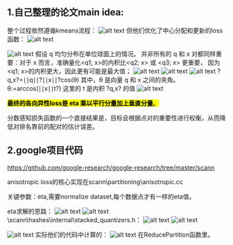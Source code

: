 ## 1.自己整理的论文main idea:
整个过程依然遵循kmeans流程：
![alt text](img/image11.png)
但他们优化了中心分配和更新的loss函数：
![alt text](img/image12.png)

![alt text](img/image.png)
假设 q 均匀分布在单位球面上的情况。
并非所有的 q 和 x 对都同样重要：对于 x 而言，准确量化<q1; x>的内积比<q2; x> 或 <q3; x> 更重要，
因为<q1; x>的内积更大，因此更有可能是最大值；
![alt text](img/image1.png)
![alt text](img/image2.png)
![alt text](img/image3.png)
?q,x?=∣∣q∣∣?∣∣x∣∣?cos(θ)
其中，θ 是向量 q 和 x 之间的夹角。
θ:=arccos(∣∣x∣∣t?)
这里的 t 是内积 ?q,x? 的值
![alt text](img/image4.png)

<mark>**最终的各向异性loss是 eta 乘以平行分量加上垂直分量**。

分数感知损失函数的一个直接结果是，目标会根据点对的重要性进行权衡，从而降低对排名靠前的配对的估计误差。

## 2.google项目代码
https://github.com/google-research/google-research/tree/master/scann

anisotropic loss的核心实现在scann\partitioning\anisotropic.cc

关键参数：eta,需要normalize dataset,每个数据点才有一样的eta值。

eta求解的思路：
![alt text](img/image7.png)
![alt text](img/image8.png)
\scann\hashes\internal\stacked_quantizers.h：
![alt text](img/image9.png)
![alt text](img/image10.png)

![alt text](img/image6.png)
实际他们的代码中计算的：
![alt text](img/image5.png)
在ReducePartition函数里。



